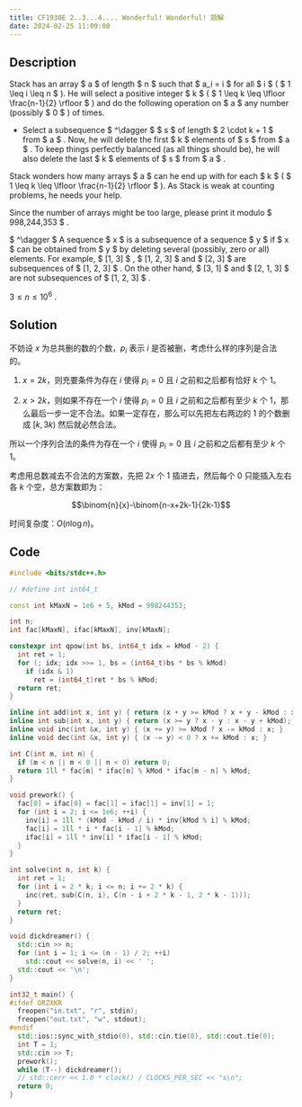 ```yaml
---
title: CF1930E 2..3...4.... Wonderful! Wonderful! 题解
date: 2024-02-25 11:09:00
---
```


## Description

Stack has an array $ a $ of length $ n $ such that $ a_i = i $ for all $ i $ ( $ 1 \leq i \leq n $ ). He will select a positive integer $ k $ ( $ 1 \leq k \leq \lfloor \frac{n-1}{2} \rfloor $ ) and do the following operation on $ a $ any number (possibly $ 0 $ ) of times.

- Select a subsequence $ ^\dagger $ $ s $ of length $ 2 \cdot k + 1 $ from $ a $ . Now, he will delete the first $ k $ elements of $ s $ from $ a $ . To keep things perfectly balanced (as all things should be), he will also delete the last $ k $ elements of $ s $ from $ a $ .

Stack wonders how many arrays $ a $ can he end up with for each $ k $ ( $ 1 \leq k \leq \lfloor \frac{n-1}{2} \rfloor $ ). As Stack is weak at counting problems, he needs your help.

Since the number of arrays might be too large, please print it modulo $ 998\,244\,353 $ .

 $ ^\dagger $ A sequence $ x $ is a subsequence of a sequence $ y $ if $ x $ can be obtained from $ y $ by deleting several (possibly, zero or all) elements. For example, $ [1, 3] $ , $ [1, 2, 3] $ and $ [2, 3] $ are subsequences of $ [1, 2, 3] $ . On the other hand, $ [3, 1] $ and $ [2, 1, 3] $ are not subsequences of $ [1, 2, 3] $ .

 $3\leq n\leq 10^6$ .

## Solution

不妨设 $x$ 为总共删的数的个数，$p_i$ 表示 $i$ 是否被删，考虑什么样的序列是合法的。

1. $x=2k$，则充要条件为存在 $i$ 使得 $p_i=0$ 且 $i$ 之前和之后都有恰好 $k$ 个 $1$。

2. $x>2k$，则如果不存在一个  $i$ 使得 $p_i=0$ 且 $i$ 之前和之后都有至少 $k$ 个 $1$，那么最后一步一定不合法。如果一定存在，那么可以先把左右两边的 $1$ 的个数删成 $[k,3k)$ 然后就必然合法。

所以一个序列合法的条件为存在一个  $i$ 使得 $p_i=0$ 且 $i$ 之前和之后都有至少 $k$ 个 $1$。

考虑用总数减去不合法的方案数，先把 $2x$ 个 $1$ 插进去，然后每个 $0$ 只能插入左右各 $k$ 个空，总方案数即为：

$$\binom{n}{x}-\binom{n-x+2k-1}{2k-1}$$

时间复杂度：$O(n\log n)$。

## Code

```cpp
#include <bits/stdc++.h>

// #define int int64_t

const int kMaxN = 1e6 + 5, kMod = 998244353;

int n;
int fac[kMaxN], ifac[kMaxN], inv[kMaxN];

constexpr int qpow(int bs, int64_t idx = kMod - 2) {
  int ret = 1;
  for (; idx; idx >>= 1, bs = (int64_t)bs * bs % kMod)
    if (idx & 1)
      ret = (int64_t)ret * bs % kMod;
  return ret;
}

inline int add(int x, int y) { return (x + y >= kMod ? x + y - kMod : x + y); }
inline int sub(int x, int y) { return (x >= y ? x - y : x - y + kMod); }
inline void inc(int &x, int y) { (x += y) >= kMod ? x -= kMod : x; }
inline void dec(int &x, int y) { (x -= y) < 0 ? x += kMod : x; }

int C(int m, int n) {
  if (m < n || m < 0 || n < 0) return 0;
  return 1ll * fac[m] * ifac[n] % kMod * ifac[m - n] % kMod;
}

void prework() {
  fac[0] = ifac[0] = fac[1] = ifac[1] = inv[1] = 1;
  for (int i = 2; i <= 1e6; ++i) {
    inv[i] = 1ll * (kMod - kMod / i) * inv[kMod % i] % kMod;
    fac[i] = 1ll * i * fac[i - 1] % kMod;
    ifac[i] = 1ll * inv[i] * ifac[i - 1] % kMod;
  }
}

int solve(int n, int k) {
  int ret = 1;
  for (int i = 2 * k; i <= n; i += 2 * k) {
    inc(ret, sub(C(n, i), C(n - i + 2 * k - 1, 2 * k - 1)));
  }
  return ret;
}

void dickdreamer() {
  std::cin >> n;
  for (int i = 1; i <= (n - 1) / 2; ++i)
    std::cout << solve(n, i) << ' ';
  std::cout << '\n';
}

int32_t main() {
#ifdef ORZXKR
  freopen("in.txt", "r", stdin);
  freopen("out.txt", "w", stdout);
#endif
  std::ios::sync_with_stdio(0), std::cin.tie(0), std::cout.tie(0);
  int T = 1;
  std::cin >> T;
  prework();
  while (T--) dickdreamer();
  // std::cerr << 1.0 * clock() / CLOCKS_PER_SEC << "s\n";
  return 0;
}
```